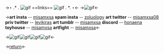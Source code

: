 ->⋆ .\* .  ![gif](https://i.imgur.com/T4qRKWq.png) ==links== ![gif](https://i.imgur.com/9wN6cac.png) . \*. ⋆<-
->![gif](http://i748.photobucket.com/albums/xx122/luuuh/divisorias/barinhas69.gif)<-

->**art insta** -- [misamxsa](https://www.instagram.com/misamxsa/)
**spam insta** -- [zoluology](https://www.instagram.com/zoluology/)
**art twitter** -- [misamxsa08](https://twitter.com/misamxsa08)
**priv twitter** -- [levikiras](https://twitter.com/levikiras)
**art tumblr** -- [misamxsa](https://misamxsa.tumblr.com/)
**discord** -- [honaena]()
**toyhouse** -- [misamxsa](https://toyhou.se/misamxsa)
**artfight** -- [misamxsa](https://artfight.net/~misamxsa)<-

->![gif](https://i.imgur.com/n74noiN.png)![gif](https://i.imgur.com/6FzP1tJ.png)![gif](https://i.imgur.com/j4ldZnf.png)![gif](https://i.imgur.com/nZexmGF.png)<-

->[return](https://rentry.org/suzalulu)<-